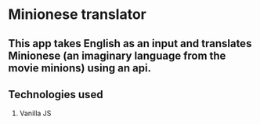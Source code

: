 # Minionese translator

## This app takes English as an input and translates Minionese (an imaginary language from the movie minions) using an api. 
## Technologies used
1. Vanilla JS

